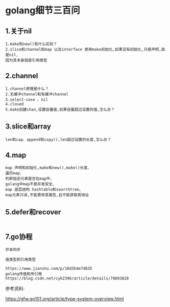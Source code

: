 # golang细节三百问
## 1.关于nil
```
1.make和new()有什么区别？
2.slice和channel和map 以及interface 使用make初始化,如果没有初始化,只是声明,就是nil,
因为其本身就是引用类型

```

## 2.channel
```
1.channel原理是什么？
2.无缓冲channel和有缓冲channel
3.select-case 、nil
4.closed
5.make创建chan,设置容量值,如果容量超过设置的值,怎么办？

```

## 3.slice和array

```
len和cap、append和copy(),len超过设置的长度,怎么办？
```

## 4.map

```
map 声明和初始化,make和new(),make()长度、
遍历map、
判断指定元素是否在map中、
golang中map不是并发安全、
map 底层结构 hashtable和searchtree、
map元素只读,不能更改其属性,且不能获取其地址
```

## 5.defer和recover
```
```


## 7.go协程
```
并发同步
```


```
值类型和引用类型

https://www.jianshu.com/p/18d3bde7d835
golang传值和传引用
https://blog.csdn.net/cyk2396/article/details/78893828
```

参考资料:

https://gfw.go101.org/article/type-system-overview.html